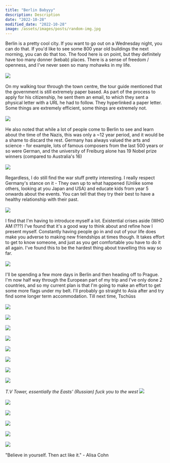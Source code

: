 ```yaml
---
title: "Berlin Babyyy"
description: Description
date: "2022-10-28"
modified_date: "2022-10-28"
image: /assets/images/posts/random-img.jpg
---
```

Berlin is a pretty cool city. If you want to go out on a Wednesday night, you can do that. If you'd like to see some 800 year old buildings the next morning, you can do that too. The food here is on point, but they definitely have too many donner (kebab) places. There is a sense of freedom / openness, and I've never seen so many mohawks in my life. 
\
\
![](/assets/images/posts/post-06/lion.jpg)
\
\
On my walking tour through the town centre, the tour guide mentioned that the government is still extremely paper based. As part of the process to apply for his citizenship, he sent them an email, to which they sent a physical letter with a URL he had to follow. They hyperlinked a paper letter. Some things are extremely efficient, some things are extremely not.
\
\
![](/assets/images/posts/post-06/gate.jpg)
\
\
He also noted that while a lot of people come to Berlin to see and learn about the time of the Nazis, this was only a ~12 year period, and it would be a shame to discard the rest. Germany has always valued the arts and science - for example, lots of famous composers from the last 500 years or so were German, and the university of Freiburg alone has 19 Nobel prize winners (compared to Australia's 16)
\
\
![](/assets/images/posts/post-06/stairs.jpg)
\
\
Regardless, I do still find the war stuff pretty interesting. I really respect Germany's stance on it - They own up to what happened (Unlike some others, looking at you Japan and USA) and educate kids from year 5 onwards about the events. You can tell that they try their best to have a healthy relationship with their past.
\
\
![](/assets/images/posts/post-06/street.jpg)
\
\
I find that I'm having to introduce myself a lot. Existential crises aside (WHO AM I???) I've found that it's a good way to think about and refine how I present myself. Constantly having people go in and out of your life does make you adverse to making new friendships at times though. It takes effort to get to know someone, and just as you get comfortable you have to do it all again. I've found this to be the hardest thing about travelling this way so far.
\
\
![](/assets/images/posts/post-06/wall4.jpg)
\
\
I'll be spending a few more days in Berlin and then heading off to Prague. I'm now half way through the European part of my trip and I've only done 2 countries, and so my current plan is that I'm going to make an effort to get some more flags under my belt. I'll probably go straight to Asia after and try find some longer term accommodation. Till next time, Tschüss
\
\
![](/assets/images/posts/post-06/paintman.jpg)
\
\
![](/assets/images/posts/post-06/bar.jpg)
\
\
![](/assets/images/posts/post-06/board.jpg)
\
\
![](/assets/images/posts/post-06/game1.jpg)
\
\
![](/assets/images/posts/post-06/game2.jpg)
\
\
![](/assets/images/posts/post-06/game3.jpg)
\
\
![](/assets/images/posts/post-06/street2.jpg)
\
\
![](/assets/images/posts/post-06/tower-1.jpg)
\
\
*T.V Tower, essentially the Easts' (Russian) fuck you to the west*
![](/assets/images/posts/post-06/tv-tower.jpg)
\
\
![](/assets/images/posts/post-06/wall1.jpg)
\
\
![](/assets/images/posts/post-06/wall2.jpg)
\
\
![](/assets/images/posts/post-06/wall3.jpg)
\
\
![](/assets/images/posts/post-06/stop-reading-my-image-names.jpg)
\
\
![](/assets/images/posts/post-06/wall5.jpg)
\
\
"Believe in yourself. Then act like it." - Alisa Cohn